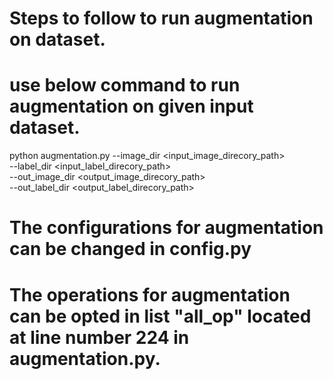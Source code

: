 # Steps to follow to run augmentation on dataset.

# use below command to run augmentation on given input dataset.

python augmentation.py --image_dir <input_image_direcory_path> \
						--label_dir <input_label_direcory_path> \
						--out_image_dir <output_image_direcory_path> \
						--out_label_dir <output_label_direcory_path>

# The configurations for augmentation can be changed in config.py
# The operations for augmentation can be opted in list "all_op" located at line number 224 in augmentation.py.
